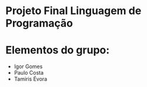 # Projeto Final Linguagem de Programação
# Elementos do grupo:
- Igor Gomes
- Paulo Costa
- Tamiris Évora
